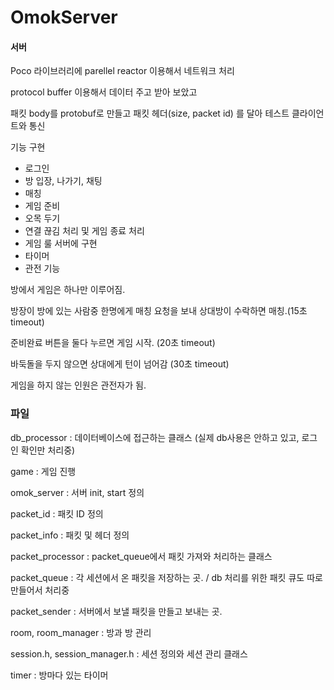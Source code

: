 # OmokServer


#### 서버

Poco 라이브러리에 parellel reactor 이용해서 네트워크 처리

protocol buffer 이용해서 데이터 주고 받아 보았고

패킷 body를 protobuf로 만들고 패킷 헤더(size, packet id) 를 달아 테스트 클라이언트와 통신

기능 구현

- 로그인
- 방 입장, 나가기, 채팅
- 매칭
- 게임 준비
- 오목 두기
- 연결 끊김 처리 및 게임 종료 처리
- 게임 룰 서버에 구현
- 타이머
- 관전 기능

방에서 게임은 하나만 이루어짐.

방장이 방에 있는 사람중 한명에게 매칭 요청을 보내 상대방이 수락하면 매칭.(15초 timeout)

준비완료 버튼을 둘다 누르면 게임 시작. (20초 timeout)

바둑돌을 두지 않으면 상대에게 턴이 넘어감 (30초 timeout)

게임을 하지 않는 인원은 관전자가 됨.

### 파일

db_processor : 데이터베이스에 접근하는 클래스 (실제 db사용은 안하고 있고, 로그인 확인만 처리중)

game : 게임 진행

omok_server : 서버 init, start 정의

packet_id : 패킷 ID 정의

packet_info : 패킷 및 헤더 정의

packet_processor : packet_queue에서 패킷 가져와 처리하는 클래스

packet_queue : 각 세션에서 온 패킷을 저장하는 곳. / db 처리를 위한 패킷 큐도 따로 만들어서 처리중

packet_sender : 서버에서 보낼 패킷을 만들고 보내는 곳.

room, room_manager : 방과 방 관리

session.h, session_manager.h : 세션 정의와 세션 관리 클래스

timer : 방마다 있는 타이머